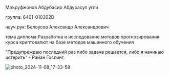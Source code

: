 Маъруфжонов Абдубасир Абдурасул угли

группа: 6401-010302D

науч.рук: Белоусов Александр Александрович 

тема диплома:Разработка и исследование методов прогнозирования курса криптовалют на базе методов машинного обучения

"Предупреждаю последний раз либо задача решается, либо я начинаю истерить" - Райан Гослинг.

![photo_2024-11-08_17-33-58](https://github.com/user-attachments/assets/4050e655-139f-4293-85fb-8d91cb5fee38)
